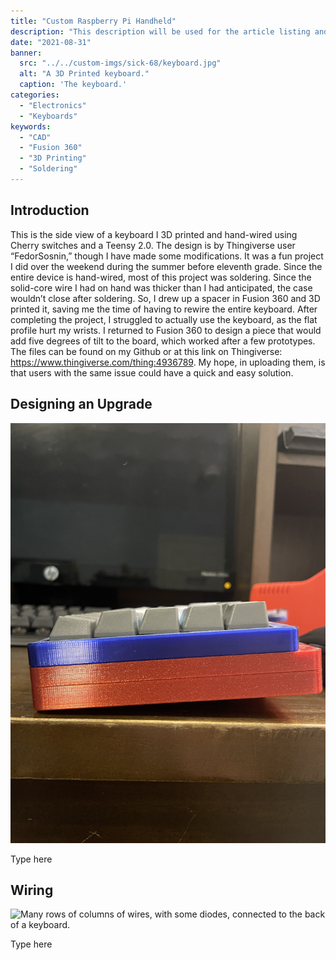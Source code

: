 ```yaml
---
title: "Custom Raspberry Pi Handheld"
description: "This description will be used for the article listing and search results on Google."
date: "2021-08-31"
banner:
  src: "../../custom-imgs/sick-68/keyboard.jpg"
  alt: "A 3D Printed keyboard."
  caption: 'The keyboard.'
categories:
  - "Electronics"
  - "Keyboards"
keywords:
  - "CAD"
  - "Fusion 360"
  - "3D Printing"
  - "Soldering"
---
```

## Introduction

This is the side view of a keyboard I 3D printed and hand-wired using Cherry switches and a Teensy 2.0. The design is by Thingiverse user “FedorSosnin,” though I have made some modifications. It was a fun project I did over the weekend during the summer before eleventh grade. Since the entire device is hand-wired, most of this project was soldering. Since the solid-core wire I had on hand was thicker than I had anticipated, the case wouldn’t close after soldering. So, I drew up a spacer in Fusion 360 and 3D printed it, saving me the time of having to rewire the entire keyboard. After completing the project, I struggled to actually use the keyboard, as the flat profile hurt my wrists. I returned to Fusion 360 to design a piece that would add five degrees of tilt to the board, which worked after a few prototypes. The files can be found on my Github or at this link on Thingiverse: https://www.thingiverse.com/thing:4936789. My hope, in uploading them, is that users with the same issue could have a quick and easy solution.

## Designing an Upgrade

![Many rows of columns of wires, with some diodes, connected to the back of a keyboard.](../../custom-imgs/sick-68/side.jpg "Side view of the keyboard.")

Type here

## Wiring

![Many rows of columns of wires, with some diodes, connected to the back of a keyboard.](../../custom-imgs/sick-68/wiring.jpg "The wiring of the keyboard.")

Type here


